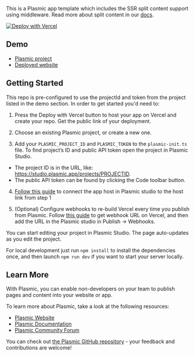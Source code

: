 This is a Plasmic app template which includes the SSR split content support using middleware. 
Read more about split content in our [docs](https://docs.plasmic.app/learn/split-content/).

[![Deploy with Vercel](https://vercel.com/button)](https://vercel.com/new/clone?repository-url=https%3A%2F%2Fgithub.com%2Fplasmicapp%2Fsplit-content-template)

## Demo

* [Plasmic project](https://studio.plasmic.app/projects/v8ZL9gS8QXkoyAZPWzVHE8/)
* [Deployed website](https://split-content-template.vercel.app/)

## Getting Started

This repo is pre-configured to use the projectId and token from the project listed in the demo section.
In order to get started you'd need to:

1) Press the Deploy with Vercel button to host your app on Vercel and create your repo. Get the public link of your deployment.

2) Choose an existing Plasmic project, or create a new one.

3) Add your `PLASMIC_PROJECT_ID` and `PLASMIC_TOKEN` to the `plasmic-init.ts` file. To find project’s ID and public API token open the project in Plasmic Studio.
  - The project ID is in the URL, like: https://studio.plasmic.app/projects/PROJECTID.
  - The public API token can be found by clicking the Code toolbar button.

4) [Follow this guide](https://docs.plasmic.app/learn/app-hosting/) to connect the app host in Plasmic studio to the host link from step 1

5) (Optional) Configure webhooks to re-build Vercel every time you publish from Plasmic. Follow [this guide](https://vercel.com/docs/deploy-hooks) to get webhook URL on Vercel, and then add the URL in the Plasmic studio in Publish -> Webhooks.

You can start editing your project in Plasmic Studio. The page auto-updates as you edit the project.

For local development just run `npm install` to install the dependencies once, and then launch `npm run dev` if you want to start your server locally.

## Learn More

With Plasmic, you can enable non-developers on your team to publish pages and content into your website or app.

To learn more about Plasmic, take a look at the following resources:

- [Plasmic Website](https://www.plasmic.app/)
- [Plasmic Documentation](https://docs.plasmic.app/learn/)
- [Plasmic Community Forum](https://forum.plasmic.app/)

You can check out [the Plasmic GitHub repository](https://github.com/plasmicapp/plasmic) - your feedback and contributions are welcome!
